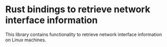 # Rust bindings to retrieve network interface information

This library contains functionality to retrieve network interface information on Linux machines.
